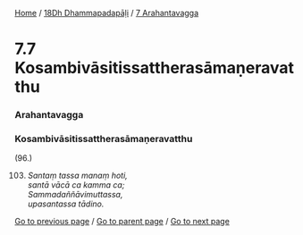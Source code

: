 
[Home](/) / [18Dh Dhammapadapāḷi](/tipitaka/18Dh.md) / [7 Arahantavagga](/tipitaka/18Dh/7.md)

# 7.7 Kosambivāsitissattherasāmaṇeravatthu

### Arahantavagga

### Kosambivāsitissattherasāmaṇeravatthu

(96.)

103. _Santaṃ tassa manaṃ hoti,_  
_santā vācā ca kamma ca;_  
_Sammadaññāvimuttassa,_  
_upasantassa tādino._  


[Go to previous page](/tipitaka/18Dh/7/7.6.md) / [Go to parent page](/tipitaka/18Dh/7.md) / [Go to next page](/tipitaka/18Dh/7/7.8.md)


